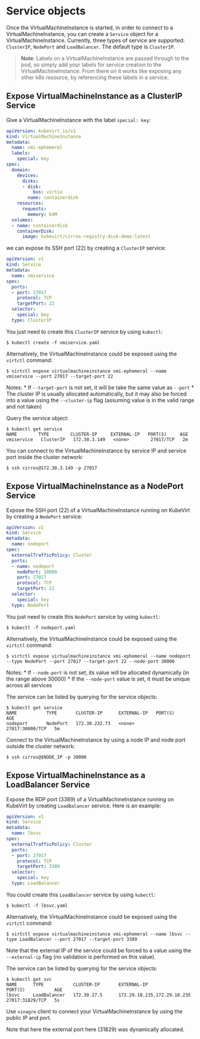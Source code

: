 # Service objects

Once the VirtualMachineInstance is started, in order to connect to a
VirtualMachineInstance, you can create a `Service` object for a
VirtualMachineInstance. Currently, three types of service are supported:
`ClusterIP`, `NodePort` and `LoadBalancer`. The default type is
`ClusterIP`.

> **Note**: Labels on a VirtualMachineInstance are passed through to the
> pod, so simply add your labels for service creation to the
> VirtualMachineInstance. From there on it works like exposing any other
> k8s resource, by referencing these labels in a service.


## Expose VirtualMachineInstance as a ClusterIP Service

Give a VirtualMachineInstance with the label `special: key`:

```yaml
apiVersion: kubevirt.io/v1
kind: VirtualMachineInstance
metadata:
  name: vmi-ephemeral
  labels:
    special: key
spec:
  domain:
    devices:
      disks:
      - disk:
          bus: virtio
        name: containerdisk
    resources:
      requests:
        memory: 64M
  volumes:
  - name: containerdisk
    containerDisk:
      image: kubevirt/cirros-registry-disk-demo:latest
```

we can expose its SSH port (22) by creating a `ClusterIP` service:

```yaml
apiVersion: v1
kind: Service
metadata:
  name: vmiservice
spec:
  ports:
  - port: 27017
    protocol: TCP
    targetPort: 22
  selector:
    special: key
  type: ClusterIP
```

You just need to create this `ClusterIP` service by using `kubectl`:

    $ kubectl create -f vmiservice.yaml

Alternatively, the VirtualMachineInstance could be exposed using the
`virtctl` command:

    $ virtctl expose virtualmachineinstance vmi-ephemeral --name vmiservice --port 27017 --target-port 22

Notes: \* If `--target-port` is not set, it will be take the same value
as `--port` \* The cluster IP is usually allocated automatically, but it
may also be forced into a value using the `--cluster-ip` flag (assuming
value is in the valid range and not taken)

Query the service object:

    $ kubectl get service
    NAME        TYPE        CLUSTER-IP     EXTERNAL-IP   PORT(S)     AGE
    vmiservice   ClusterIP   172.30.3.149   <none>        27017/TCP   2m

You can connect to the VirtualMachineInstance by service IP and service
port inside the cluster network:

    $ ssh cirros@172.30.3.149 -p 27017


## Expose VirtualMachineInstance as a NodePort Service

Expose the SSH port (22) of a VirtualMachineInstance running on KubeVirt
by creating a `NodePort` service:

```yaml
apiVersion: v1
kind: Service
metadata:
  name: nodeport
spec:
  externalTrafficPolicy: Cluster
  ports:
  - name: nodeport
    nodePort: 30000
    port: 27017
    protocol: TCP
    targetPort: 22
  selector:
    special: key
  type: NodePort
```

You just need to create this `NodePort` service by using `kubectl`:

    $ kubectl -f nodeport.yaml

Alternatively, the VirtualMachineInstance could be exposed using the
`virtctl` command:

    $ virtctl expose virtualmachineinstance vmi-ephemeral --name nodeport --type NodePort --port 27017 --target-port 22 --node-port 30000

Notes: \* If `--node-port` is not set, its value will be allocated
dynamically (in the range above 30000) \* If the `--node-port` value is
set, it must be unique across all services

The service can be listed by querying for the service objects:

    $ kubectl get service
    NAME           TYPE       CLUSTER-IP      EXTERNAL-IP   PORT(S)           AGE
    nodeport       NodePort   172.30.232.73   <none>        27017:30000/TCP   5m

Connect to the VirtualMachineInstance by using a node IP and node port
outside the cluster network:

    $ ssh cirros@$NODE_IP -p 30000


## Expose VirtualMachineInstance as a LoadBalancer Service

Expose the RDP port (3389) of a VirtualMachineInstance running on
KubeVirt by creating `LoadBalancer` service. Here is an example:

```yaml
apiVersion: v1
kind: Service
metadata:
  name: lbsvc
spec:
  externalTrafficPolicy: Cluster
  ports:
  - port: 27017
    protocol: TCP
    targetPort: 3389
  selector:
    special: key
  type: LoadBalancer
```

You could create this `LoadBalancer` service by using `kubectl`:

    $ kubectl -f lbsvc.yaml

Alternatively, the VirtualMachineInstance could be exposed using the
`virtctl` command:

    $ virtctl expose virtualmachineinstance vmi-ephemeral --name lbsvc --type LoadBalancer --port 27017 --target-port 3389

Note that the external IP of the service could be forced to a value
using the `--external-ip` flag (no validation is performed on this
value).

The service can be listed by querying for the service objects:

    $ kubectl get svc
    NAME      TYPE           CLUSTER-IP       EXTERNAL-IP                   PORT(S)           AGE
    lbsvc     LoadBalancer   172.30.27.5      172.29.10.235,172.29.10.235   27017:31829/TCP   5s

Use `vinagre` client to connect your VirtualMachineInstance by using the
public IP and port.

Note that here the external port here (31829) was dynamically allocated.
